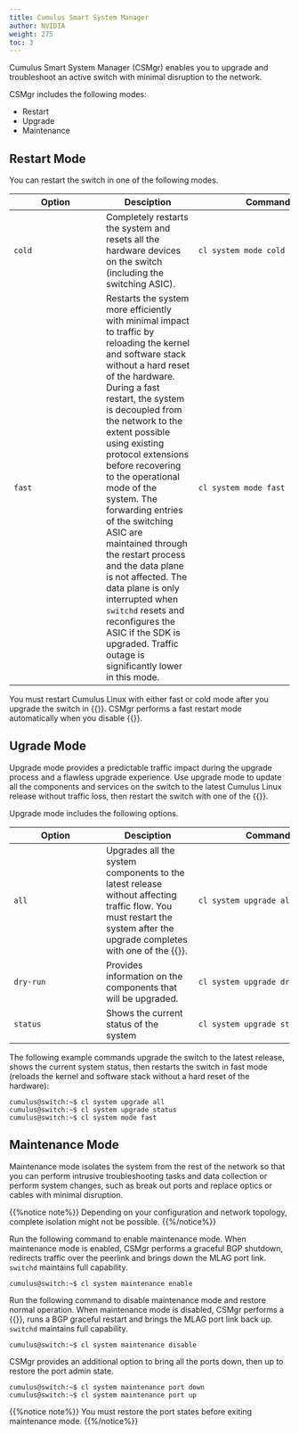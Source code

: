 ```yaml
---
title: Cumulus Smart System Manager
author: NVIDIA
weight: 275
toc: 3
---
```

Cumulus Smart System Manager (CSMgr) enables you to upgrade and troubleshoot an active switch with minimal disruption to the network.

CSMgr includes the following modes:
- Restart
- Upgrade
- Maintenance

## Restart Mode

You can restart the switch in one of the following modes.

| <div style="width:150px">Option | <div style="width:150px">Desciption | <div style="width:250px">Command |
|-------------- | ---------- | ------- |
| `cold` | Completely restarts the system and resets all the hardware devices on the switch (including the switching ASIC). | `cl system mode cold` |
| `fast` | Restarts the system more efficiently with minimal impact to traffic by reloading the kernel and software stack without a hard reset of the hardware. During a fast restart, the system is decoupled from the network to the extent possible using existing protocol extensions before recovering to the operational mode of the system. The forwarding entries of the switching ASIC are maintained through the restart process and the data plane is not affected. The data plane is only interrupted when `switchd` resets and reconfigures the ASIC if the SDK is upgraded. Traffic outage is significantly lower in this mode. | `cl system mode fast` |

You must restart Cumulus Linux with either fast or cold mode after you upgrade the switch in {{<link url="#upgrade-mode" text="upgrade mode">}}. CSMgr performs a fast restart mode automatically when you disable {{<link url="#maintenance-mode" text="maintenance mode">}}.

## Ugrade Mode

Upgrade mode provides a predictable traffic impact during the upgrade process and a flawless upgrade experience. Use upgrade mode to update all the components and services on the switch to the latest Cumulus Linux release without traffic loss, then restart the switch with one of the {{<link url="#restart-mode" text="restart modes">}}.

Upgrade mode includes the following options.

| <div style="width:150px">Option | <div style="width:150px">Desciption | <div style="width:250px">Command |
|-------------- | ---------- | ------- |
| `all` | Upgrades all the system components to the latest release without affecting traffic flow. You must restart the system after the upgrade completes with one of the {{<link url="#restart-mode" text="restart modes">}}.  | `cl system upgrade all` |
| `dry-run` | Provides information on the components that will be upgraded. | `cl system upgrade dry-run` |
| `status` | Shows the current status of the system | `cl system upgrade status` |

The following example commands upgrade the switch to the latest release, shows the current system status, then restarts the switch in fast mode (reloads the kernel and software stack without a hard reset of the hardware):

```
cumulus@switch:~$ cl system upgrade all
cumulus@switch:~$ cl system upgrade status
cumulus@switch:~$ cl system mode fast
```

## Maintenance Mode

Maintenance mode isolates the system from the rest of the network so that you can perform intrusive troubleshooting tasks and data collection or perform system changes, such as break out ports and replace optics or cables with minimal disruption.

{{%notice note%}}
Depending on your configuration and network topology, complete isolation might not be possible.
{{%/notice%}}

Run the following command to enable maintenance mode. When maintenance mode is enabled, CSMgr performs a graceful BGP shutdown, redirects traffic over the peerlink and brings down the MLAG port link. `switchd` maintains full capability.

```
cumulus@switch:~$ cl system maintenance enable
```

Run the following command to disable maintenance mode and restore normal operation. When maintenance mode is disabled, CSMgr performs a {{<link url="#restart-mode" text="fast restart">}}, runs a BGP graceful restart and brings the MLAG port link back up. `switchd` maintains full capability.

```
cumulus@switch:~$ cl system maintenance disable
```

CSMgr provides an additional option to bring all the ports down, then up to restore the port admin state.

```
cumulus@switch:~$ cl system maintenance port down
cumulus@switch:~$ cl system maintenance port up
```

{{%notice note%}}
You must restore the port states before exiting maintenance mode.
{{%/notice%}}
